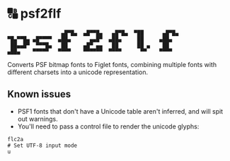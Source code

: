 # 🔠 psf2flf

```
                 ▄█▀█▄  ▄█▀▀█▄   ▄█▀█▄  ▀██      ▄█▀█▄
▀█▄▀▀█▄ ▄█▀▀▀▀  ▄██▄      ▄▄█▀  ▄██▄     ██     ▄██▄
 ██▄▄█▀  ▀▀▀█▄   ██     ▄█▀ ▄▄   ██      ██ ▄    ██
▄██▄    ▀▀▀▀▀   ▀▀▀▀    ▀▀▀▀▀▀  ▀▀▀▀      ▀▀    ▀▀▀▀
```

Converts PSF bitmap fonts to Figlet fonts, combining multiple fonts with
different charsets into a unicode representation.


## Known issues

* PSF1 fonts that don't have a Unicode table aren't inferred, and will spit out
  warnings.
* You'll need to pass a control file to render the unicode glyphs:

```
flc2a
# Set UTF-8 input mode
u
```

